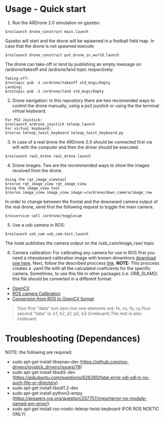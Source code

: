 # Usage - Quick start

1) Run the ARDrone 2.0 simulation on gazebo:
```
$roslaunch drone_construct main.launch
```
Gazebo will start and the drone will be wpawned in a football field map. 
In case that the drone is not spawned execute:
```
$roslaunch drone_construct put_drone_in_world.launch
``` 
The drone can take-off or land by publishing an empty message on /ardrone/takeoff and /ardrone/land topic respectively:
```
Taking-off:
$rostopic pub -1 /ardrone/takeoff std_msgs/Empty
Landing:
$rostopic pub -1 /ardrone/land std_msgs/Empty
```

2) Drone navigation:
In this repository there are two recomended ways to control the drone manually, using a 
ps3 joystick or using the the terminal virtual keyboard.
```
For PS3 Joystick:
$roslaunch ardrone_joystick teleop.launch
For virtual keyboard:
$rosrun teleop_twist_keyboard teleop_twist_keyboard.py 
``` 

3) In case of a real drone the ARDrone 2.0 should be connected first via wifi with the computer and then the  driver should be executed.
```
$roslaunch real_drone real_drone.launch
```

4) Drone images:
Two are the recommended ways to show the images received from the drone.
```
Using the rqt_image_viewtool
$rosrun rqt_image_view rqt_image_view
Using the image_view tool
$rosrun image_view image_view image:=/ardrone/down_camera/image_raw
```
In order to change between the frontal and the downward camera output of the real drone, send first the following request to toggle the main camera.
```
$rosservice call /ardrone/togglecam 
```

5) Use a usb camera in ROS:
```
$roslaunch usb_cam usb_cam-test.launch
```
The node publishes the camera output on the /usb_cam/image_raw/ topic

6) Camera calibration:
For calibrating any camera for use in ROS first you need a chessboard calibration image with known dimentions [download one here](http://wiki.ros.org/camera_calibration/Tutorials/MonocularCalibration?action=AttachFile&do=view&target=check-108.pdf). Next, follow the described proccess [link](http://wiki.ros.org/camera_calibration/Tutorials/MonocularCalibration).
**NOTE:** This proccess creates a .yaml file with all the calculated coeficients for the specific camera. Sometimes, to use this file in other packages (i.e. ORB_SLAM2) this file should be converted in a different format: 
- [OpenCV](https://docs.opencv.org/3.1.0/dc/dbb/tutorial_py_calibration.html). 
- [ROS camera Calibration](http://wiki.ros.org/camera_calibration/Tutorials/MonocularCalibration)
- [Conversion from ROS to OpenCV format](https://github.com/raulmur/ORB_SLAM2/issues/332)
> Your first "data" non zero non one elements are: fx, cx, fy, cy.Your second "data" is: k1, k2, p1, p2, k3 (irrelevant).The rest is also irrelevant.




# Troubleshooting (Dependances)
NOTE: the following are required:

- sudo apt-get install libspnav-dev (https://github.com/ros-drivers/joystick_drivers/issues/79)
- sudo apt-get install libsdl2-dev  (https://askubuntu.com/questions/626280/fatal-error-sdl-sdl-h-no-such-file-or-directory)
- sudo apt-get install libsdl1.2-dev
- sudo apt-get install python3-empy (https://answers.ros.org/question/257757/importerror-no-module-named-em-error/)
- sudo apt-get install ros-noetic-teleop-twist-keyboard (FOR ROS NOETIC ONLY)
